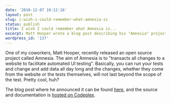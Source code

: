 ```yaml
---
date: '2010-12-07 19:12:16'
layout: post
slug: i-wish-i-could-remember-what-amnesia-is
status: publish
title: I wish I could remember what Amnesia is...
excerpt: Matt Hooper wrote a blog post describing his "Amnesia" project.
wordpress_id: '137'
---
```


One of my coworkers, Matt Hooper, recently released an open source project called Amnesia.  The aim of Amnesia is to "transacts all changes to a website to facilitate automated UI testing".  Basically, you can run your tests and change and add data all day long and the changes, whether they come from the website or the tests themselves, will not last beyond the scope of the test.  Pretty cool, huh?

The blog post where he announced it can be found [here](http://mhoop.wordpress.com/2010/11/23/amnesia-1-0-released-database-rollbacks-for-automated-ui-tests/), and the source and documentation is [hosted on Codeplex](http://amnesia.codeplex.com/).
